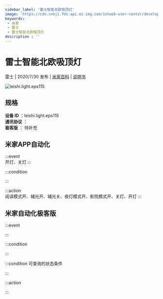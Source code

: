 ```yaml
---
sidebar_label: '雷士智能北欧吸顶灯'
image: 'https://cdn.cnbj1.fds.api.mi-img.com/iotweb-user-center/developer_1679047768740XA7Z2gDb.png?GalaxyAccessKeyId=AKVGLQWBOVIRQ3XLEW&Expires=9223372036854775807&Signature=RTA91LHz0nZYeRNrdzrIXk9Nzpw='
keywords: 
 - 米家
 - 雷士
 - 雷士智能北欧吸顶灯
description : ''
---
```

# 雷士智能北欧吸顶灯

雷士 | 2020/7/30 发布 | [米家百科](https://home.mi.com/webapp/content/baike/product/index.html?model=leishi.light.eps115) | [说明书](https://home.mi.com/views/introduction.html?model=leishi.light.eps115&region=cn)

![leishi.light.eps115](https://cdn.cnbj1.fds.api.mi-img.com/iotweb-user-center/developer_1679047768740XA7Z2gDb.png?GalaxyAccessKeyId=AKVGLQWBOVIRQ3XLEW&Expires=9223372036854775807&Signature=RTA91LHz0nZYeRNrdzrIXk9Nzpw=)

## 规格  
> 
**设备 ID** ：leishi.light.eps115  
**通讯协议** ：  
**极客版**  ： 待补充 


## 米家APP自动化  

:::event  
开灯、关灯
:::

:::condition  

:::

:::action   
阅读模式开、辅光开、辅光关、夜灯模式开、影院模式开、关灯、开灯
:::

## 米家自动化极客版  

:::event  

:::

:::condition  

:::

:::condition 可查询的状态条件  

:::

:::action  

:::

        
